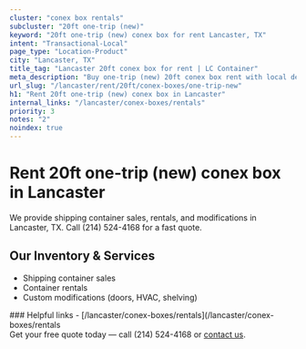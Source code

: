 ```yaml
---
cluster: "conex box rentals"
subcluster: "20ft one-trip (new)"
keyword: "20ft one-trip (new) conex box for rent Lancaster, TX"
intent: "Transactional-Local"
page_type: "Location-Product"
city: "Lancaster, TX"
title_tag: "Lancaster 20ft conex box for rent | LC Container"
meta_description: "Buy one-trip (new) 20ft conex box rent with local delivery in Lancaster, TX. LC Container — local Since 2003. Request a fast quote today."
url_slug: "/lancaster/rent/20ft/conex-boxes/one-trip-new"
h1: "Rent 20ft one-trip (new) conex box in Lancaster"
internal_links: "/lancaster/conex-boxes/rentals"
priority: 3
notes: "2"
noindex: true
---
```


# Rent 20ft one-trip (new) conex box in Lancaster

We provide shipping container sales, rentals, and modifications in Lancaster, TX. Call (214) 524-4168 for a fast quote.

## Our Inventory & Services
- Shipping container sales
- Container rentals
- Custom modifications (doors, HVAC, shelving)

<div data-section="internal-links">
### Helpful links
- [/lancaster/conex-boxes/rentals](/lancaster/conex-boxes/rentals
</div>

<div data-section="cta">
Get your free quote today — call (214) 524-4168 or <a href="/contact">contact us</a>.
</div>

<script type="application/ld+json">{"@context":"https://schema.org","@type":"FAQPage","mainEntity":[{"@type":"Question","name":"How much does delivery cost in Lancaster, TX?","acceptedAnswer":{"@type":"Answer","text":"Delivery costs vary by distance and container size. Most deliveries in Lancaster, TX range from $150-$300. Call (214) 524-4168 for an exact quote based on your specific location."}},{"@type":"Question","name":"Do you offer financing or payment plans?","acceptedAnswer":{"@type":"Answer","text":"We accept major credit cards, checks, and can discuss commercial terms for bulk purchases. Call (214) 524-4168 to discuss options."}},{"@type":"Question","name":"Can you customize containers in Lancaster, TX?","acceptedAnswer":{"@type":"Answer","text":"Yes — we perform modifications like doors, HVAC, insulation, and shelving. Request a custom quote at (214) 524-4168 or via our contact form."}}]}</script>
